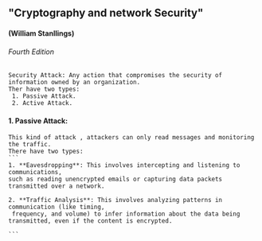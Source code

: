  ##      "Cryptography and network Security"
 ####              (William Stanllings)
 ######                   Fourth Edition
 ```
Security Attack: Any action that compromises the security of information owned by an organization.
Ther have two types:
  1. Passive Attack.
  2. Active Attack. 
  ````
#### 1. Passive Attack:
````
This kind of attack , attackers can only read messages and monitoring the traffic.
There have two types:
```
1. **Eavesdropping**: This involves intercepting and listening to communications,
such as reading unencrypted emails or capturing data packets transmitted over a network.

2. **Traffic Analysis**: This involves analyzing patterns in communication (like timing,
 frequency, and volume) to infer information about the data being transmitted, even if the content is encrypted.

```
